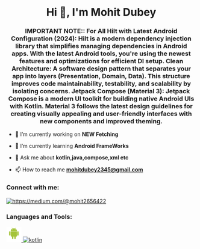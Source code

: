 <h1 align="center">Hi 👋, I'm Mohit Dubey</h1>
<h3 align="center">IMPORTANT NOTE:: For All Hilt with Latest Android Configuration (2024): Hilt is a modern dependency injection library that simplifies managing dependencies in Android apps. With the latest Android tools, you're using the newest features and optimizations for efficient DI setup. Clean Architecture: A software design pattern that separates your app into layers (Presentation, Domain, Data). This structure improves code maintainability, testability, and scalability by isolating concerns. Jetpack Compose (Material 3): Jetpack Compose is a modern UI toolkit for building native Android UIs with Kotlin. Material 3 follows the latest design guidelines for creating visually appealing and user-friendly interfaces with new components and improved theming.</h3>

- 🔭 I’m currently working on **NEW Fetching**

- 🌱 I’m currently learning **Android FrameWorks**

- 💬 Ask me about **kotlin,java,compose,xml etc**

- 📫 How to reach me **mohitdubey2345@gmail.com**

<h3 align="left">Connect with me:</h3>
<p align="left">
<a href="https://medium.com/https://medium.com/@mohit2656422" target="blank"><img align="center" src="https://raw.githubusercontent.com/rahuldkjain/github-profile-readme-generator/master/src/images/icons/Social/medium.svg" alt="https://medium.com/@mohit2656422" height="30" width="40" /></a>
</p>

<h3 align="left">Languages and Tools:</h3>
<p align="left"> <a href="https://developer.android.com" target="_blank" rel="noreferrer"> <img src="https://raw.githubusercontent.com/devicons/devicon/master/icons/android/android-original-wordmark.svg" alt="android" width="40" height="40"/> </a> <a href="https://kotlinlang.org" target="_blank" rel="noreferrer"> <img src="https://www.vectorlogo.zone/logos/kotlinlang/kotlinlang-icon.svg" alt="kotlin" width="40" height="40"/> </a> </p>
